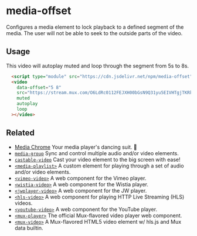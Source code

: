 # media-offset

Configures a media element to lock playback to a defined segment of the media.
The user will not be able to seek to the outside parts of the video.

## Usage

This video will autoplay muted and loop through the segment from 5s to 8s.

```html
  <script type="module" src="https://cdn.jsdelivr.net/npm/media-offset"></script>
  <video
    data-offset="5 8"
    src="https://stream.mux.com/O6LdRc0112FEJXH00bGsN9Q31yu5EIVHTgjTKRkKtEq1k/low.mp4"
    muted
    autoplay
    loop
  ></video>
```

## Related

- [Media Chrome](https://github.com/muxinc/media-chrome) Your media player's dancing suit. 🕺
- [`media-group`](https://github.com/muxinc/media-group) Sync and control multiple audio and/or video elements.
- [`castable-video`](https://github.com/muxinc/castable-video) Cast your video element to the big screen with ease!
- [`<media-playlist>`](https://github.com/muxinc/media-playlist) A custom element for playing through a set of audio and/or video elements.
- [`<vimeo-video>`](https://github.com/luwes/vimeo-video-element) A web component for the Vimeo player.
- [`<wistia-video>`](https://github.com/luwes/wistia-video-element) A web component for the Wistia player.
- [`<jwplayer-video>`](https://github.com/luwes/jwplayer-video-element) A web component for the JW player.
- [`<hls-video>`](https://github.com/muxinc/hls-video-element) A web component for playing HTTP Live Streaming (HLS) videos.
- [`<youtube-video>`](https://github.com/muxinc/youtube-video-element) A web component for the YouTube player.
- [`<mux-player>`](https://github.com/muxinc/elements/tree/main/packages/mux-player) The official Mux-flavored video player web component.
- [`<mux-video>`](https://github.com/muxinc/elements/tree/main/packages/mux-video) A Mux-flavored HTML5 video element w/ hls.js and Mux data builtin.
